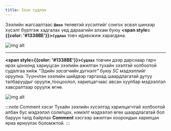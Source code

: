 ```yaml
---
title: Зээл судлах
---
```

Зээлийн жагсаалтаас **`Шинэ`** төлөвтэй хүсэлтийг сонгох эсвэл шинээр хүсэлт бүртгэж хадгалах үед дараагийн алхам буюу **<span style={{color: '#1338BE'}}>`Судлах`</span>** товч идэвхжиж харагдана. 

![img alt](/img/image-17.png)

---

**<span style={{color: '#1338BE'}}>`Судлах`</span>** товчин дээр дарснаар гарч ирэх цонхонд хариуцсан зээлийн ажилтан тухайн зээлтэй холбоотой судалгаа хийж _"Эдийн засагчийн дүгнэлт"_ буюу _5С_  мэдээллийг оруулна. Түүнчлэн зээлийн шийдвэр гаргахад шаардлагатай дутуу талбаруудыг оруулж,тооцоолол, харилцагчаас авсан хуулбар мэдээллэл хавсралтаар оруулж өгнө.
> 
![img alt](/img/zeelSudla.png)

:::note Comment хэсэг
Тухайн зээлийн хүсэлтэд харилцагчтай холбоотой албан бус мэдээлэл солилцох, нэмэлт мэдээлэл өгөх шаардлагатай бол баруун талд байрлах **Comment** хэсгээр ажилтан хоорондын харилцан яриа өрнүүлэх боломжтой.
:::

